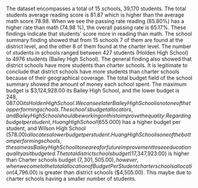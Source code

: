 The dataset encompasses a total of 15 schools, 39,170 students. The total students average reading score is 81.87 which is higher than the average math score 78.98. When we see the passing rate reading (85.80%) has a higher rate than math (74.98 %), the overall passing rate is 65.17%. These findings indicate that students’ score more in reading than math.
The school summary finding showed that from 15 schools 7 of them are found at the district level, and the other 8 of them found at the charter level. The number of students in schools ranged between 427 students (Holden High School) to 4976 students (Bailey High School). The general finding also showed that district schools have more students than charter schools. It is legitimate to conclude that district schools have more students than charter schools because of their geographical coverage.
The total budget field of the school summary showed the amount of money each school spent. The maximum budget is $3,124,928.00 its Bailey High School, and the lower budget is $248,087.00 its Holden High School. We can see later Bailey High School is not one of the top performing schools. The school’s budget allocators, and Bailey High School should be working on this to improve the quality. Regarding budget per student, Huang High School ($655.000) has a higher budget per student, and Wilson High School ($578.00) allocates a lower budget per student. Huang High School is one of the bottom performing schools, the same as Bailey High School it one area for future improvement to see education quality as it budgeted. The total district schools budget ($17,347,923.00) is higher than Charter schools budget ($7,301,505.00), however, when we come to the total allocation of Budget Per Student charter schools allocation ($4,796.00) is greater than district schools ($4,505.00). This maybe due to charter schools having a smaller number of students. 

